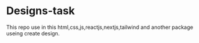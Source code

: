 # Designs-task
This repo use in this html,css,js,reactjs,nextjs,tailwind and another package useing create design.
